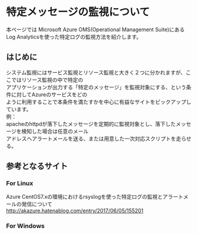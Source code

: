 # 特定メッセージの監視について

本ページでは Microsoft Azure OMS(Operational Management Suite)にあるLog Analyticsを使った特定ログの監視方法を紹介します。

## はじめに
システム監視にはサービス監視とリソース監視と大きく２つに分かれますが、ここではリソース監視の中で特定の  
アプリケーションが出力する「特定のメッセージ」を監視対象にする、という条件に対してAzureのサービスをどの  
ように利用することで本条件を満たすかを中心に有益なサイトをピックアップしています。  
例：  
apacheのhttpdが落下したメッセージを定期的に監視対象とし、落下したメッセージを検知した場合は任意のメール  
アドレスへアラートメールを送る、または用意した一次対応スクリプトを走らせる。  

## 参考となるサイト


### For Linux
Azure CentOS7.xの環境におけるrsyslogを使った特定ログの監視とアラートメールの発信について  
<http://akazure.hatenablog.com/entry/2017/06/05/155201>  

### For Windows


